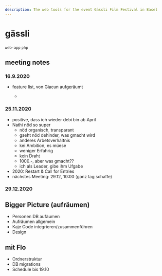 ```yaml
---
description: The web tools for the event Gässli Film Festival in Basel.
---
```


# gässli

`web-app` `php`

## meeting notes

### 16.9.2020

* feature list, von Giacun aufgeräumt

  -

### 25.11.2020

* positive, dass ich wieder debi bin ab April
* Nathi nöd so super
  * nöd organisch, transparant
  * gseht nöd dehinder, was gmacht wird
  * anderes Arbetsverhältnis
  * kei Ambition, es müese
  * weniger Erfahrig
  * kein Draht
  * 1000.-, aber was gmacht??
  * ich als Leader, gibe ihm Ufgabe
* 2020: Restart & Call for Entries
* nächstes Meeting: 29.12, 10:00 \(ganz tag schaffe\)

### 29.12.2020





## Bigger Picture \(aufräumen\)

* Personen DB aufäumen
* Aufräumen allgemein
* Kaje Code integrieren/zusammenführen
* Design

## mit Flo

* Ordnerstruktur
* DB migrations
* Schedule bis 19.10


